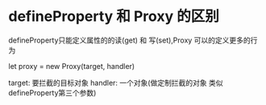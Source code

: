 # defineProperty 和 Proxy 的区别
defineProperty只能定义属性的的读(get) 和 写(set),Proxy 可以的定义更多的行为

let proxy = new Proxy(target, handler)

target: 要拦截的目标对象
handler: 一个对象(做定制拦截的对象 类似defineProperty第三个参数)

